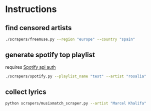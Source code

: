 

# Instructions
## find censored artists
```bash
./scrapers/freemuse.py --region "europe" --country "spain"
```

## generate spotify top playlist
requires [Spotify api auth](https://developer.spotify.com/documentation/general/guides/app-settings/)
```bash
./scrapers/spotify.py --playlist_name "test" --artist "rosalia"
```

## collect lyrics

```bash
python scrapers/musixmatch_scraper.py --artist "Marcel Khalifa"
```
